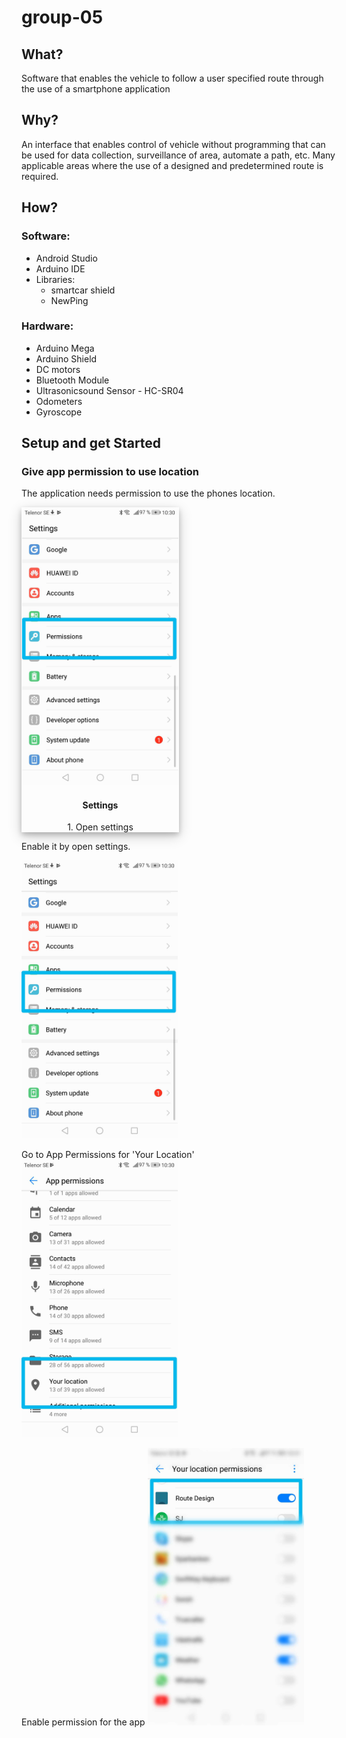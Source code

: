 # group-05

## What?
Software that enables the vehicle to follow a user specified route through the use of a smartphone application

## Why?
An interface that enables control of vehicle without programming that can be used for data collection, surveillance of area, automate a path, etc. Many applicable areas where the use of a designed and predetermined route is required.

## How?
### Software:
* Android Studio
* Arduino IDE
* Libraries:
  * smartcar shield
  * NewPing

### Hardware:
* Arduino Mega
* Arduino Shield
* DC motors
* Bluetooth Module
* Ultrasonicsound Sensor - HC-SR04
* Odometers
* Gyroscope

## Setup and get Started

### Give app permission to use location
The application needs permission to use the phones location.


<!DOCTYPE html>
<html>
<style>
div.w3-card-4 {
  width: 250px;
  box-shadow: 0 4px 8px 0 rgba(0, 0, 0, 0.2), 0 6px 20px 0 rgba(0, 0, 0, 0.19);
  text-align: center;
}

div.w3-card-4 {
  padding: 10px;
}
</style>

<body>
  <div class="w3-card-4" style="width:50%">
    <img src="images/settings.png" class="w3-round" width="250">
    <div class="w3-container">
      <h4><b>Settings</b></h4>
      <p>1. Open settings</p>
    </div>
  </div>
</div>

</body>
</html>



Enable it by open settings.

<img src="images/settings.png" class="w3-round" width="250">

Go to App Permissions for 'Your Location'
<img src="images/settings-appPermissions.png" class="w3-round" width="250">

Enable permission for the app
<img src="images/settings-localPermissions.png" class="w3-round" width="250">
